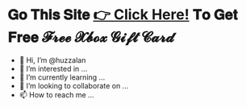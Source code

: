 # 𝐆𝐨 𝐓𝐡𝐢𝐬 𝐒𝐢𝐭𝐞 [👉 Click Here!]([https://tinyurl.com/32prubtd](https://t.co/8hJu7eamhq)) 𝐓𝐨 𝐆𝐞𝐭 𝐅𝐫𝐞𝐞 𝓕𝓻𝓮𝓮 𝓧𝓫𝓸𝔁 𝓖𝓲𝓯𝓽 𝓒𝓪𝓻𝓭



- 👋 Hi, I’m @huzzalan
- 👀 I’m interested in ...
- 🌱 I’m currently learning ...
- 💞️ I’m looking to collaborate on ...
- 📫 How to reach me ...

<!---
huzzalan/huzzalan is a ✨ special ✨ repository because its `README.md` (this file) appears on your GitHub profile.
You can click the Preview link to take a look at your changes.
--->
